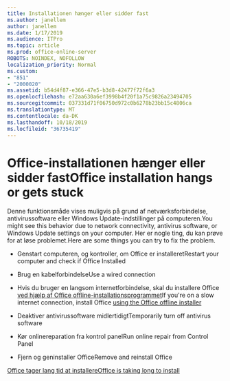```yaml
---
title: Installationen hænger eller sidder fast
ms.author: janellem
author: janellem
ms.date: 1/17/2019
ms.audience: ITPro
ms.topic: article
ms.prod: office-online-server
ROBOTS: NOINDEX, NOFOLLOW
localization_priority: Normal
ms.custom:
- "851"
- "2000020"
ms.assetid: b54d4f87-e366-47e5-b3d8-42477f72f6a3
ms.openlocfilehash: e72aa630a6ef3998b4f20f1a75c9826a23494705
ms.sourcegitcommit: 037331d71f06750d972c0b6278b23bb15c4806ca
ms.translationtype: MT
ms.contentlocale: da-DK
ms.lasthandoff: 10/18/2019
ms.locfileid: "36735419"
---
```

# <a name="office-installation-hangs-or-gets-stuck"></a><span data-ttu-id="882e7-102">Office-installationen hænger eller sidder fast</span><span class="sxs-lookup"><span data-stu-id="882e7-102">Office installation hangs or gets stuck</span></span>

<span data-ttu-id="882e7-103">Denne funktionsmåde vises muligvis på grund af netværksforbindelse, antivirussoftware eller Windows Update-indstillinger på computeren.</span><span class="sxs-lookup"><span data-stu-id="882e7-103">You might see this behavior due to network connectivity, antivirus software, or Windows Update settings on your computer.</span></span> <span data-ttu-id="882e7-104">Her er nogle ting, du kan prøve for at løse problemet.</span><span class="sxs-lookup"><span data-stu-id="882e7-104">Here are some things you can try to fix the problem.</span></span>
  
- <span data-ttu-id="882e7-105">Genstart computeren, og kontroller, om Office er installeret</span><span class="sxs-lookup"><span data-stu-id="882e7-105">Restart your computer and check if Office Installed</span></span>

- <span data-ttu-id="882e7-106">Brug en kabelforbindelse</span><span class="sxs-lookup"><span data-stu-id="882e7-106">Use a wired connection</span></span>

- <span data-ttu-id="882e7-107">Hvis du bruger en langsom internetforbindelse, skal du installere Office [ved hjælp af Office offline-installationsprogrammet](https://support.office.com/article/f0a85fe7-118f-41cb-a791-d59cef96ad1c?wt.mc_id=Alchemy_ClientDIA)</span><span class="sxs-lookup"><span data-stu-id="882e7-107">If you're on a slow internet connection, install Office [using the Office offline installer](https://support.office.com/article/f0a85fe7-118f-41cb-a791-d59cef96ad1c?wt.mc_id=Alchemy_ClientDIA)</span></span>

- <span data-ttu-id="882e7-108">Deaktiver antivirussoftware midlertidigt</span><span class="sxs-lookup"><span data-stu-id="882e7-108">Temporarily turn off antivirus software</span></span>

- <span data-ttu-id="882e7-109">Kør onlinereparation fra kontrol panel</span><span class="sxs-lookup"><span data-stu-id="882e7-109">Run online repair from Control Panel</span></span>

- <span data-ttu-id="882e7-110">Fjern og geninstaller Office</span><span class="sxs-lookup"><span data-stu-id="882e7-110">Remove and reinstall Office</span></span>

[<span data-ttu-id="882e7-111">Office tager lang tid at installere</span><span class="sxs-lookup"><span data-stu-id="882e7-111">Office is taking long to install</span></span>](https://support.office.com/article/0f09f357-3fef-42a6-b8aa-cef4c6c44bdf?wt.mc_id=Alchemy_ClientDIA)
  